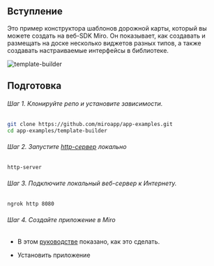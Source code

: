 ## Вступление
Это пример конструктора шаблонов дорожной карты, который вы можете создать на веб-SDK Miro.
Он показывает, как создавать и размещать на доске несколько виджетов разных типов, а также создавать настраиваемые интерфейсы в библиотеке.

<img src="images/template-builder.gif" alt="template-builder" />

## Подготовка

###### Шаг 1. Клонируйте репо и установите зависимости.
```bash 
git clone https://github.com/miroapp/app-examples.git
cd app-examples/template-builder
``` 

###### Шаг 2. Запустите [http-сервер](https://www.npmjs.com/package/http-server) локально
```bash
http-server
```

###### Шаг 3. Подключите локальный веб-сервер к Интернету.
```bash
ngrok http 8080
```

###### Шаг 4. Создайте приложение в Miro
- В этом [руководстве](https://developers.miro.com/docs/getting-started) показано, как это сделать.

- Установить приложение
